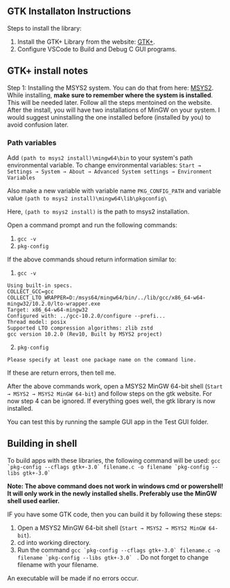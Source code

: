 ## GTK Installaton Instructions

Steps to install the library:

1. Install the GTK+ Library from the website: [GTK+](https://www.gtk.org/docs/installations/windows/#using-gtk-from-msys2-packages).
2. Configure VSCode to Build and Debug C GUI programs.


## GTK+ install notes

Step 1: Installing the MSYS2 system. You can do that from here: [MSYS2](https://www.msys2.org/). While installing, **make sure to remember where the system is installed**. This will be needed later.
Follow all the steps mentoined on the website. After the install, you will have two installations of MinGW on your system. I would suggest uninstalling the one installed before (installed by you) to avoid confusion later.


### Path variables
Add `(path to msys2 install)\mingw64\bin` to your system's path environmental variable. To change environmental variables: `Start → Settings → System → About → Advanced System settings → Environment Variables`

Also make a new variable with variable name `PKG_CONFIG_PATH` and variable value `(path to msys2 install)\mingw64\lib\pkgconfig\`

Here, `(path to msys2 install)` is the path to msys2 installation.

Open a command prompt and run the following commands:

1. `gcc -v`
2. `pkg-config`

If the above commands shoud return information similar to:

1. `gcc -v`
```
Using built-in specs.
COLLECT_GCC=gcc
COLLECT_LTO_WRAPPER=D:/msys64/mingw64/bin/../lib/gcc/x86_64-w64-mingw32/10.2.0/lto-wrapper.exe
Target: x86_64-w64-mingw32
Configured with: ../gcc-10.2.0/configure --prefi...
Thread model: posix
Supported LTO compression algorithms: zlib zstd
gcc version 10.2.0 (Rev10, Built by MSYS2 project)
```
2. `pkg-config`
```
Please specify at least one package name on the command line.
```

If these are return errors, then tell me.

After the above commands work, open a MSYS2 MinGW 64-bit shell (`Start → MSYS2 → MSYS2 MinGW 64-bit`) and follow steps on the gtk website. For now step 4 can be ignored. If everything goes well, the gtk library is now installed. 

You can test this by running the sample GUI app in the Test GUI folder.

## Building in shell

To build apps with these libraries, the following command will be used: ```gcc `pkg-config --cflags gtk+-3.0` filename.c -o filename `pkg-config --libs gtk+-3.0` ```

**Note: The above command does not work in windows cmd or powershell! It will only work in the newly installed shells. Preferably use the MinGW shell used earlier.**

IF you have some GTK code, then you can build it by following these steps:

1. Open a MSYS2 MinGW 64-bit shell (`Start → MSYS2 → MSYS2 MinGW 64-bit`).
2. cd into working directory.
3. Run the command ```gcc `pkg-config --cflags gtk+-3.0` filename.c -o filename `pkg-config --libs gtk+-3.0` ``` . Do not forget to change filename with your filename.

An executable will be made if no errors occur.
